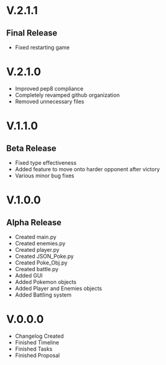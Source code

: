 # V.2.1.1
## Final Release
- Fixed restarting game

# V.2.1.0
- Improved pep8 compliance
- Completely revamped github organization
- Removed unnecessary files

# V.1.1.0
## Beta Release
- Fixed type effectiveness
- Added feature to move onto harder opponent after victory
- Various minor bug fixes

# V.1.0.0
## Alpha Release
- Created main.py
- Created enemies.py
- Created player.py
- Created JSON_Poke.py
- Created Poke_Obj.py
- Created battle.py
- Added GUI
- Added Pokemon objects
- Added Player and Enemies objects
- Added Battling system

# V.0.0.0
- Changelog Created
- Finished Timeline
- Finished Tasks
- Finished Proposal
